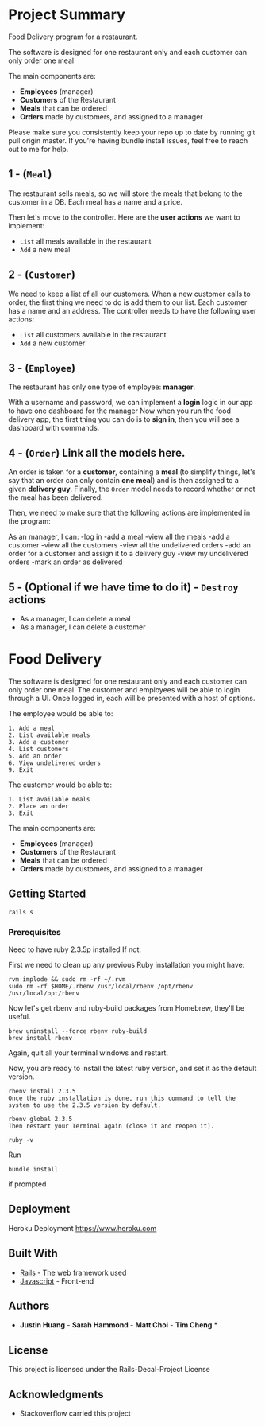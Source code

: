 # Project Summary

Food Delivery program for a restaurant.

The software is designed for one restaurant only and each customer can only order one meal

The main components are:

- **Employees** (manager)
- **Customers** of the Restaurant
- **Meals** that can be ordered
- **Orders** made by customers, and assigned to a manager

Please make sure you consistently keep your repo up to date by running git pull origin master. If you're having bundle install issues, feel free to reach out to me for help.

## 1 - (`Meal`)

The restaurant sells meals, so we will store the meals that belong to the customer in a DB. Each meal has a name and a price.

Then let's move to the controller. Here are the **user actions** we want to implement:

- `List` all meals available in the restaurant
- `Add` a new meal

## 2 - (`Customer`)

We need to keep a list of all our customers. When a new customer calls to order, the first thing we need to do is add them to our list. Each customer has a name and an address. The controller needs to have the following user actions:

- `List` all customers available in the restaurant
- `Add` a new customer

## 3 - (`Employee`)

The restaurant has only one type of employee: **manager**.


With a username and password, we can implement a **login** logic in our app to have one dashboard for the manager
Now when you run the food delivery app, the first thing you can do is to **sign in**, then you will see a dashboard with commands.


## 4 - (`Order`) Link all the models here.

An order is taken for a **customer**, containing a **meal** (to simplify things, let's say that an order can only contain **one meal**) and is then assigned to a given **delivery guy**. Finally, the `Order` model needs to record whether or not the meal has been delivered.

Then, we need to make sure that the following actions are implemented in the program:

As an manager, I can:
-log in
-add a meal
-view all the meals
-add a customer
-view all the customers
-view all the undelivered orders
-add an order for a customer and assign it to a delivery guy
-view my undelivered orders
-mark an order as delivered


## 5 - (Optional if we have time to do it) - `Destroy` actions

- As a manager, I can delete a meal
- As a manager, I can delete a customer

# Food Delivery

The software is designed for one restaurant only and each customer can only order one meal.
The customer and employees will be able to login through a UI.
Once logged in, each will be presented with a host of options.


The employee would be able to:
```
1. Add a meal
2. List available meals
3. Add a customer
4. List customers
5. Add an order
6. View undelivered orders
9. Exit
```

The customer would be able to:
```
1. List available meals
2. Place an order
3. Exit
```



The main components are:

- **Employees** (manager)
- **Customers** of the Restaurant
- **Meals** that can be ordered
- **Orders** made by customers, and assigned to a manager

## Getting Started

```
rails s
```

### Prerequisites

Need to have ruby 2.3.5p installed
If not:

First we need to clean up any previous Ruby installation you might have:
```
rvm implode && sudo rm -rf ~/.rvm
sudo rm -rf $HOME/.rbenv /usr/local/rbenv /opt/rbenv /usr/local/opt/rbenv
```

Now let's get rbenv and ruby-build packages from Homebrew, they'll be useful.
```
brew uninstall --force rbenv ruby-build
brew install rbenv
```
Again, quit all your terminal windows and restart.

Now, you are ready to install the latest ruby version, and set it as the default version.
```
rbenv install 2.3.5
Once the ruby installation is done, run this command to tell the system to use the 2.3.5 version by default.

rbenv global 2.3.5
Then restart your Terminal again (close it and reopen it).

ruby -v
```

Run
```
bundle install
```
if prompted

## Deployment

Heroku Deployment
https://www.heroku.com

## Built With

* [Rails](http://rubyonrails.org/) - The web framework used
* [Javascript](React) - Front-end

## Authors

* **Justin Huang** - **Sarah Hammond** - **Matt Choi** - **Tim Cheng** *

## License

This project is licensed under the Rails-Decal-Project License
## Acknowledgments

* Stackoverflow carried this project

